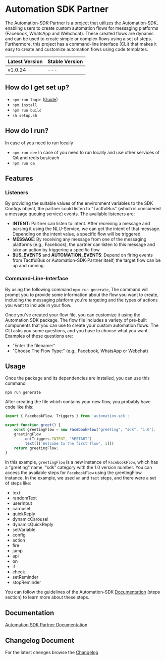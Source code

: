 # Automation SDK Partner #


The Automation-SDK-Partner is a project that utilizes the Automation-SDK, enabling users to create custom automation flows for messaging platforms (Facebook, WhatsApp and Webchcat). These created flows are dynamic and can be used to create simple or complex flows using a set of steps. Furthermore, this project has a command-line interface (CLI) that makes it easy to create and customize automation flows using code templates.

|Latest Version | Stable Version |
| --- | --- |
| v1.0.24 | --- |

## How do I get set up? ##

* `npm run login` ([Guide](https://sitalks.atlassian.net/wiki/spaces/Janus/pages/1943175169/AWS+Code+Artifact+Login))
* `npm install`
* `npm run build`
* `sh setup.sh`

## How do I run? ##
In case of you need to run locally
* ```npm run dev```
In case of you need to run locally and use other services of QA and redis bus/cach
* ```npm run qa```


## Features ##

### Listeners

By providing the suitable values of the environment variables to the SDK Configs object, the partner could listen to "TactfulBus" (which is considered a message queuing service) events. The available listeners are:

- **INTENT**: Partner can listen to intent. After receiving a message and parsing it using the NLU-Service, we can get the intent of that message. Depending on the intent value, a specific flow will be triggered.
- **MESSAGE**: By receiving any message from one of the messaging platforms (e.g., Facebook), the partner can listen to this message and take an action by triggering a specific flow.
- **BUS_EVENTS** and **AUTOMATION_EVENTS**: Depend on firing events from TactfulBus or Automation-SDK-Partner itself, the target flow can be up and running.

### Command-Line-Interface

By using the following command `npm run generate`, The command will prompt you to provide some information about the flow you want to create, including the messaging platform you're targeting and the types of actions you want to include in your flow.

Once you've created your flow file, you can customize it using the Automation SDK package. The flow file includes a variety of pre-built components that you can use to create your custom automation flows. The CLI asks you some questions, and you have to choose what you want. Examples of these questions are:

- "Enter the filename:"
- "Choose The Flow Type:" (e.g., Facebook, WhatsApp or Webchat)

## Usage ##

Once the package and its dependencies are installed, you can use this command

```npm run generate```

After creating the file which contains your new flow, you probably have code like this:

```javascript
import { FacebookFlow, Triggers } from 'automation-sdk';

export function greet() {
    const greetingFlow = new FacebookFlow("greeting", "sdk", "1.0");
    greetingFlow
        .on(Triggers.INTENT, "RESTART")
        .text([['Welcome to the first flow', 1]])
    return greetingFlow;
}
```
In this example, `greetingFlow` is a new instance of `FacebookFlow`, which has a "greeting" name, "sdk" category with the 1.0 version number. You can access the available steps for `FacebookFlow` using the greetingFlow instance. In the example, we used `on` and `text` steps, and there were a set of steps like:

* text
* randomText
* userInput
* carousel
* quickReply
* dynamicCarousel
* dynamicQuickReply
* setVariable
* config
* action
* fire
* jump
* api
* on
* if
* check
* setReminder
* stopReminder

You can follow the guidelines of the Automation-SDK [Documentation](https://sitalks.atlassian.net/wiki/spaces/Janus/pages/1942913624/Steps) (steps section) to learn more about these steps.

## Documentation ##

[Automation SDK Partner Documentation](https://sitalks.atlassian.net/wiki/spaces/Janus/pages/1939505157/Automation+SDK+Partner)


## Changelog Document ##

For the latest chenges browse the [Changelog](./CHANGELOG.md )

